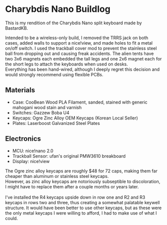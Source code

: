 # Charybdis Nano Buildlog
This is my rendition of the Charybdis Nano split keyboard made by BastardKB.  
  
Intended to be a wireless-only build, I removed the TRRS jack on both cases, added walls to support a nice!view, and made holes to fit a metal on/off switch.
I used the trackball cover mod to prevent the stainless steel ball from dropping out and causing freak accidents.
The alien tents have two 3x6 magnets each embedded the tall legs and one 2x6 magnet each for the short legs to attach the keyboards when used on desks.  
Everything has been hand-wired, although I deeply regret this decision and would strongly recommend using flexible PCBs.


## Materials
- Case: CooBean Wood PLA Filament, sanded, stained with generic mahogani wood stain and varnish
- Switches: Gazzew Boba U4
- Keycaps: Ogre Zinc Alloy OEM Keycaps (Korean Local Seller)
- Plates: Laserboost Galvanized Steel Plates  
## Electronics    
- MCU: nice!nano 2.0
- Trackball Sensor: ufan's original PMW3610 breakboard
- Display: nice!view  
   


The Ogre zinc alloy keycaps are roughly $48 for 72 caps, making them far cheaper than aluminum or stainless steel keycaps.  
However, as zinc alloy keycaps are notoriously subseptible to discoloration, I might have to replace them after a couple months or years later.  
<Photo>  
I've installed the R4 keycaps upside down in row one and R2 and R3 keycaps in rows two and three, thus creating a somewhat palatable keywell structure. It would have been better to use other keycaps, but as these were the only metal keycaps I were willing to afford, I had to make use of what I could.
